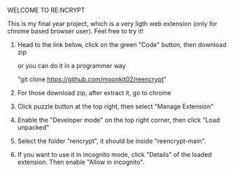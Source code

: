 WELCOME TO RE:NCRYPT

This is my final year project, which is a very ligth web extension (only for chrome based browser user).
Feel free to try it!


1. Head to the link below, click on the green "Code" button, then download zip
    
    or you can do it in a programmer way

    "git clone https://github.com/moonkit02/reencrypt"

2. For those download zip, after extract it, go to chrome
3. Click puzzle button at the top right, then select "Manage Extension"
4. Enable the "Developer mode" on the top right corner, then click "Load unpacked"
5. Select the folder "rencrypt", it should be inside "reencrypt-main".
6. If you want to use it in incognito mode, click "Details" of the loaded extension. Then enable "Allow in incognito".
